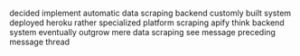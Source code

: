 decided implement automatic data scraping backend customly built system deployed heroku rather specialized platform scraping apify think backend system eventually outgrow mere data scraping see message preceding message thread